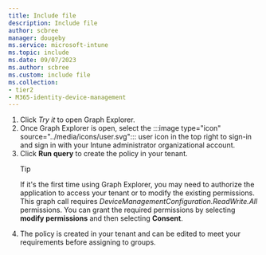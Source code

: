```yaml
---
title: Include file
description: Include file
author: scbree
manager: dougeby
ms.service: microsoft-intune
ms.topic: include
ms.date: 09/07/2023
ms.author: scbree
ms.custom: include file
ms.collection:
- tier2
- M365-identity-device-management
---
```

1. Click *Try it* to open Graph Explorer. 
1. Once Graph Explorer is open, select the :::image type="icon" source="../media/icons/user.svg"::: user icon in the top right to sign-in and sign in with your Intune administrator organizational account.
1. Click **Run query** to create the policy in your tenant.
    >[!TIP]
    >If it's the first time using Graph Explorer, you may need to authorize the application to access your tenant or to modify the existing permissions. This graph call requires *DeviceManagementConfiguration.ReadWrite.All* permissions. You can grant the required permissions by selecting **modify permissions** and then selecting **Consent**.
1. The policy is created in your tenant and can be edited to meet your requirements before assigning to groups.
